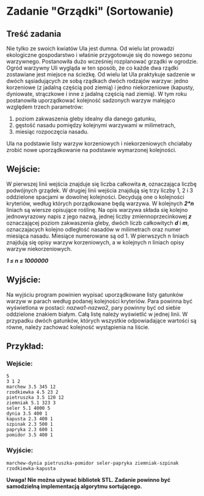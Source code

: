 # Zadanie "Grządki" (Sortowanie)

## Treść zadania

Nie tylko ze swoich kwiatów Ula jest dumna. Od wielu lat prowadzi ekologiczne gospodarstwo i właśnie przygotowuje się do nowego sezonu warzywnego. Postanowiła dużo wcześniej rozplanować grządki w ogrodzie. Ogród warzywny Uli wygląda w ten sposób, że co każde dwa rządki zostawiane jest miejsce na ścieżkę. Od wielu lat Ula praktykuje sadzenie w dwóch sąsiadujących ze sobą rządkach dwóch rodzajów warzyw: jedno korzeniowe (z jadalną częścią pod ziemią) i jedno niekorzeniowe (kapusty, dyniowate, strączkowe i inne z jadalną częścią nad ziemią). W tym roku postanowiła uporządkować kolejność sadzonych warzyw malejąco względem trzech parametrów:

1. poziom zakwaszenia gleby idealny dla danego gatunku,
2. gęstość nasadu pomiędzy kolejnymi warzywami w milimetrach,
3. miesiąc rozpoczęcia nasadu.

Ula na podstawie listy warzyw korzeniowych i niekorzeniowych chciałaby zrobić nowe uporządkowanie na podstawie wymarzonej kolejności.

## Wejście:
W pierwszej linii wejścia znajduje się liczba całkowita ***n***, oznaczająca liczbę podwójnych grządek. W drugiej linii wejścia znajdują się trzy liczby 1, 2 i 3 oddzielone spacjami w dowolnej kolejności. Decydują one o kolejności kryteriów, według których porządkowane będą warzywa. W kolejnych ***2\*n*** liniach są wiersze opisujące roślinę. Na opis warzywa składa się kolejno jednowyrazowy napis z jego nazwą, jednej liczby zmiennoprzecinkowej ***z*** oznaczającej poziom zakwaszenia gleby, dwóch liczb całkowitych ***d*** i ***m***, oznaczajacych kolejno odległość nasadów w milimetrach oraz numer miesiąca nasadu. Miesiące numerowane są od 1. W pierwszych n liniach znajdują się opisy warzyw korzeniowych, a w kolejnych n liniach opisy warzyw niekorzeniowych.

***1 ≤ n ≤ 1000000***

## Wyjście:
Na wyjściu program powinien wypisać uporządkowane listy gatunków warzyw w parach według podanej kolejności kryteriów. Para powinna być wyświetlona w postaci: *nazwa1-nazwa2*, pary powinny być od siebie oddzielone znakiem białym. Całą listę należy wyświetlić w jednej linii. W przypadku dwóch gatunków, których wszystkie odpowiadające wartości są równe, należy zachować kolejność wystąpienia na liście.

## Przykład:
### Wejście:
```
5  
3 1 2  
marchew 3.5 345 12   
rzodkiewka 4.5 23 2  
pietruszka 3.5 120 12   
ziemniak 5.1 323 3  
seler 5.1 4000 5   
dynia 3.5 400 1   
kapusta 2.3 400 1   
szpinak 2.3 500 1   
papryka 2.3 600 1   
pomidor 3.5 400 1 
```   

### Wyjście:
```
marchew-dynia pietruszka-pomidor seler-papryka ziemniak-szpinak rzodkiewka-kapusta
```

**Uwaga! Nie można używać bibliotek STL. Zadanie powinno być samodzielną implementacją algorytmu sortującego.**

